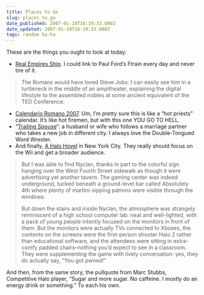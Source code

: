 ```yaml
---
title: Places to Go
slug: places_to_go
date_published: 2007-01-10T16:19:33.000Z
date_updated: 2007-01-10T16:19:33.000Z
tags: random ha-ha
---
```


These are the things you ought to look at today:

- [Real Empires Ship](http://www.ftrain.com/RealEmpiresShip.html). I could link to Paul Ford’s Ftrain every day and never tire of it.

> The Romans would have loved Steve Jobs. I can easily see him in a turtleneck in the middle of an ampitheater, explaining the digital lifestyle to the assembled nobles at some ancient equivalent of the TED Conference:

- [Calendario Romano 2007](http://www.calendarioromano.org/). Um, I’m pretty sure this is like a “hot priests” calendar. It’s like hot firemen, but with this one YOU GO TO HELL.
- “[Trailing Spouse](http://www.doubletongued.org/index.php/dictionary/trailing_spouse/)“: a husband or wife who follows a marriage partner who takes a new job in different city. I always love the Double-Tongued Word Wrester.
- And finally, [A Halo Hovel](http://news.com.com/2102-1043_3-6146431.html?tag=st.util.print) in New York City. They really should focus on the Wii and get a broader audience.

> But I was able to find Nyclan, thanks in part to the colorful sign hanging over the West Fourth Street sidewalk as though it were advertising yet another tavern. The gaming center was indeed underground, tucked beneath a ground-level bar called Absolutely 4th where plenty of martini-sipping patrons were visible through the windows.
> 
> But down the stairs and inside Nyclan, the atmosphere was strangely reminiscent of a high school computer lab: neat and well-lighted, with a pack of young people intently focused on the monitors in front of them. But the monitors were actually TVs connected to Xboxes, the contents on the screens were the first-person shooter Halo 2 rather than educational software, and the attendees were sitting in extra-comfy padded chairs–nothing you’d expect to see in a classroom. They were supplementing the game with lively conversation: yes, they do actually say, “You got pwned!”

And then, from the same story, the pullquote from Marc Stubbs, Competitive Halo player, “Sugar and more sugar. No caffeine. I mostly do an energy drink or something.” To each his own.
